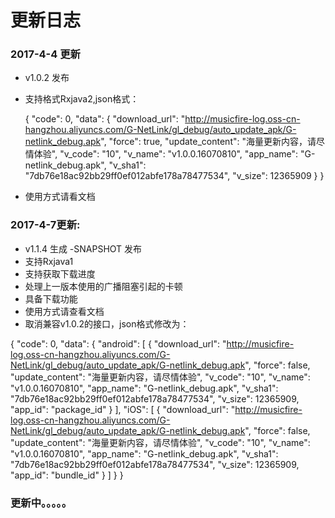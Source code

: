 # 更新日志

### 2017-4-4 更新

- v1.0.2 发布
- 支持格式Rxjava2,json格式：


    {     "code": 0,
          "data": {
                "download_url": "http://musicfire-log.oss-cn-hangzhou.aliyuncs.com/G-NetLink/gl_debug/auto_update_apk/G-netlink_debug.apk",
                "force": true,
                 "update_content": "海量更新内容，请尽情体验",
                 "v_code": "10",
                 "v_name": "v1.0.0.16070810",
                 "app_name": "G-netlink_debug.apk",
                 "v_sha1": "7db76e18ac92bb29ff0ef012abfe178a78477534",
                 "v_size": 12365909
             }
      }

- 使用方式请看文档

### 2017-4-7更新:

- v1.1.4 生成 -SNAPSHOT 发布
- 支持Rxjava1
- 支持获取下载进度
- 处理上一版本使用的广播阻塞引起的卡顿
- 具备下载功能
- 使用方式请查看文档
- 取消兼容v1.0.2的接口，json格式修改为：

{
    "code": 0,
    "data": {
        "android": [
            {
                "download_url": "http://musicfire-log.oss-cn-hangzhou.aliyuncs.com/G-NetLink/gl_debug/auto_update_apk/G-netlink_debug.apk",
                "force": false,
                "update_content": "海量更新内容，请尽情体验",
                "v_code": "10",
                "v_name": "v1.0.0.16070810",
                "app_name": "G-netlink_debug.apk",
                "v_sha1": "7db76e18ac92bb29ff0ef012abfe178a78477534",
                "v_size": 12365909,
                "app_id": "package_id"
            }
        ],
        "iOS": [
            {
                "download_url": "http://musicfire-log.oss-cn-hangzhou.aliyuncs.com/G-NetLink/gl_debug/auto_update_apk/G-netlink_debug.apk",
                "force": false,
                "update_content": "海量更新内容，请尽情体验",
                "v_code": "10",
                "v_name": "v1.0.0.16070810",
                "app_name": "G-netlink_debug.apk",
                "v_sha1": "7db76e18ac92bb29ff0ef012abfe178a78477534",
                "v_size": 12365909,
                "app_id": "bundle_id"
            }
        ]
    }
}





###  更新中。。。。。


